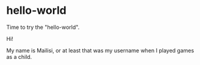 # hello-world
Time to try the "hello-world". 

Hi!

My name is Mailisi, or at least that was my username when I played games as a child. 
